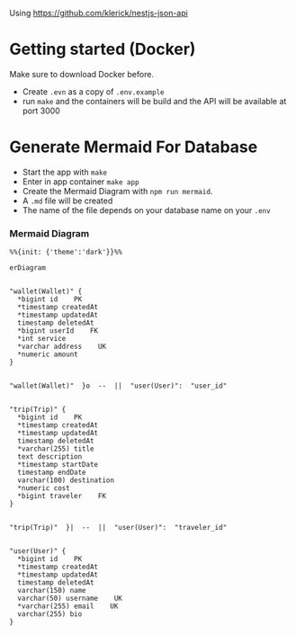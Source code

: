 Using https://github.com/klerick/nestjs-json-api

# Getting started (Docker)

Make sure to download Docker before.

- Create `.evn` as a copy of `.env.example`
- run `make` and the containers will be build and the API will be available at port 3000

# Generate Mermaid For Database

- Start the app with `make`
- Enter in app container `make app`
- Create the Mermaid Diagram with `npm run mermaid`.
- A `.md` file will be created
- The name of the file depends on your database name on your `.env`

### Mermaid Diagram

```mermaid
%%{init: {'theme':'dark'}}%%

erDiagram


"wallet(Wallet)" {
  *bigint id    PK
  *timestamp createdAt
  *timestamp updatedAt
  timestamp deletedAt
  *bigint userId    FK
  *int service
  *varchar address    UK
  *numeric amount
}


"wallet(Wallet)"  }o  --  ||  "user(User)":  "user_id"


"trip(Trip)" {
  *bigint id    PK
  *timestamp createdAt
  *timestamp updatedAt
  timestamp deletedAt
  *varchar(255) title
  text description
  *timestamp startDate
  timestamp endDate
  varchar(100) destination
  *numeric cost
  *bigint traveler    FK
}


"trip(Trip)"  }|  --  ||  "user(User)":  "traveler_id"


"user(User)" {
  *bigint id    PK
  *timestamp createdAt
  *timestamp updatedAt
  timestamp deletedAt
  varchar(150) name
  varchar(50) username    UK
  *varchar(255) email    UK
  varchar(255) bio
}
```
